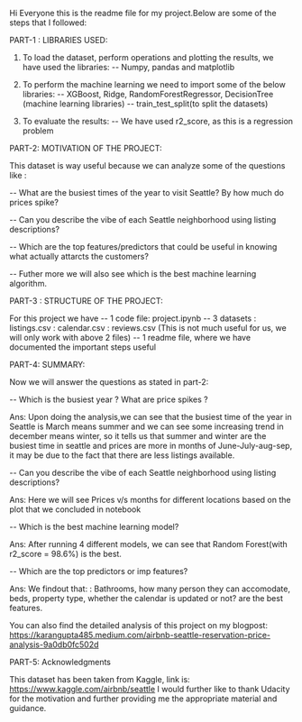 Hi Everyone this is the readme file for my project.Below are some of the steps that I followed:

PART-1 : LIBRARIES USED:

1. To load the dataset, perform operations and plotting the results, we have used the libraries:
-- Numpy, pandas and matplotlib

2. To perform the machine learning we need to import some of the below libraries:
-- XGBoost, Ridge, RandomForestRegressor, DecisionTree (machine learning libraries)
-- train_test_split(to split the datasets)

3. To evaluate the results:
-- We have used r2_score, as this is a regression problem

PART-2: MOTIVATION OF THE PROJECT:

This dataset is way useful because we can analyze some of the questions like :

-- What are the busiest times of the year to visit Seattle? By how much do prices spike?

-- Can you describe the vibe of each Seattle neighborhood using listing descriptions?

-- Which are the top features/predictors that could be useful in knowing what actually attarcts the customers?

-- Futher more we will also see which is the best machine learning algorithm.

PART-3 : STRUCTURE OF THE PROJECT:

For this project we have -- 1 code file: project.ipynb
                         -- 3 datasets : listings.csv
                                       : calendar.csv
                                       : reviews.csv (This is not much useful for us, we will only work with above 2 files)
                         -- 1 readme file, where we have documented the important steps useful
                         
PART-4: SUMMARY:

Now we will answer the questions as stated in part-2:

-- Which is the busiest year ? What are price spikes ?

Ans:  Upon doing the analysis,we can see that the busiest time of the year in Seattle is March means summer and we can see some increasing trend in december means winter, so it tells us that summer and winter are the busiest time in seattle and prices are more in months of June-July-aug-sep, it may be due to the fact that there are less listings available.

-- Can you describe the vibe of each Seattle neighborhood using listing descriptions?

Ans: Here we will see Prices v/s months for different locations based on the plot that we concluded in notebook

-- Which is the best machine learning model?

Ans: After running 4 different models, we can see that Random Forest(with r2_score = 98.6%) is the best.

-- Which are the top predictors or imp features?

Ans: We findout that: : Bathrooms, how many person they can accomodate, beds, property type, whether the calendar is updated or not? are the best features.

You can also find the detailed analysis of this project on my blogpost: https://karangupta485.medium.com/airbnb-seattle-reservation-price-analysis-9a0db0fc502d

PART-5: Acknowledgments

This dataset has been taken from Kaggle, link is: https://www.kaggle.com/airbnb/seattle
I would further like to thank Udacity for the motivation and further providing me the appropriate material and guidance.
